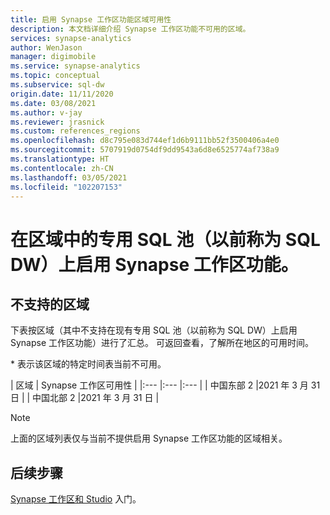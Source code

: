 ```yaml
---
title: 启用 Synapse 工作区功能区域可用性
description: 本文档详细介绍 Synapse 工作区功能不可用的区域。
services: synapse-analytics
author: WenJason
manager: digimobile
ms.service: synapse-analytics
ms.topic: conceptual
ms.subservice: sql-dw
origin.date: 11/11/2020
ms.date: 03/08/2021
ms.author: v-jay
ms.reviewer: jrasnick
ms.custom: references_regions
ms.openlocfilehash: d8c795e083d744ef1d6b9111bb52f3500406a4e0
ms.sourcegitcommit: 5707919d0754df9dd9543a6d8e6525774af738a9
ms.translationtype: HT
ms.contentlocale: zh-CN
ms.lasthandoff: 03/05/2021
ms.locfileid: "102207153"
---
```

# <a name="enabling-synapse-workspace-features-on-a-dedicated-sql-pool-formerly-sql-dw-in-your-region"></a>在区域中的专用 SQL 池（以前称为 SQL DW）上启用 Synapse 工作区功能。

## <a name="regions-not-supported"></a>不支持的区域 
下表按区域（其中不支持在现有专用 SQL 池（以前称为 SQL DW）上启用 Synapse 工作区功能）进行了汇总。 可返回查看，了解所在地区的可用时间。

\* 表示该区域的特定时间表当前不可用。

| 区域 | Synapse 工作区可用性 |
|:--- |:--- |:--- |
| 中国东部 2 |2021 年 3 月 31 日 |
| 中国北部 2 |2021 年 3 月 31 日 |
 
 
> [!NOTE]
> 上面的区域列表仅与当前不提供启用 Synapse 工作区功能的区域相关。 

## <a name="next-steps"></a>后续步骤
[Synapse 工作区和 Studio](../get-started.md) 入门。
